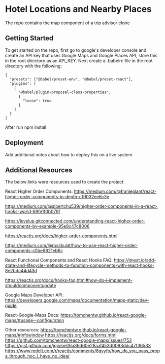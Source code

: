 # Hotel Locations and Nearby Places

The repo contains the map component of a trip advisor clone

## Getting Started

To get started on the repo, first go to google's developer console and create an API key that uses Google Maps and Google Places API, store this in the root directory as an API_KEY.  Next create a .babelrc file in the root directory with the following:

```
{
  "presets": ["@babel/preset-env", "@babel/preset-react"],
  "plugins": [
    [
      "@babel/plugin-proposal-class-properties",
      {
        "loose": true
      }
    ]
  ]
}
```
After run npm install

## Deployment

Add additional notes about how to deploy this on a live system

## Additional Resources

The below links were resources used to create the project: 

React Higher Order Components:
https://medium.com/@franleplant/react-higher-order-components-in-depth-cf9032ee6c3e

https://medium.com/@albertchu539/higher-order-components-in-a-react-hooks-world-69fe1f0b0791

https://levelup.gitconnected.com/understanding-react-higher-order-components-by-example-95e8c47c8006

https://reactjs.org/docs/higher-order-components.html

https://medium.com/@rossbulat/how-to-use-react-higher-order-components-c0be6821eb6c


React Functional Components and React Hooks FAQ:
https://itnext.io/add-state-and-lifecycle-methods-to-function-components-with-react-hooks-8e2bdc44d43d

https://reactjs.org/docs/hooks-faq.html#how-do-i-implement-shouldcomponentupdate

Google Maps Developer API:
https://developers.google.com/maps/documentation/maps-static/dev-guide


React-Google-Maps Docs:
https://tomchentw.github.io/react-google-maps/#usage--configuration

Other resources:
https://tomchentw.github.io/react-google-maps/#infowindow
https://reactjs.org/docs/forms.html
https://github.com/tomchentw/react-google-maps/issues/753
https://gist.github.com/jgimbel/6a36d60e28aaf453d0093ddc47f36533
https://www.reddit.com/r/reactjs/comments/8qyyfo/how_do_you_pass_props_through_hoc_i_have_no_idea/
